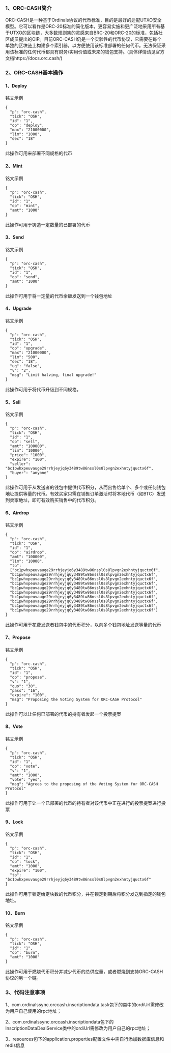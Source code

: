 ### 1、ORC-CASH简介

​        ORC-CASH是一种基于Ordinals协议的代币标准，目的是最好的适配UTXO安全模型。它可以看作是ORC-20标准的简化版本，更容易实施和更广泛地采用所有基于UTXO的区块链，大多数规则集的灵感来自BRC-20和ORC-20的标准，包括社区成员提出的OIP。目前ORC-CASH仍是一个实验性的代币协议，它需要在每个单独的区块链上构建多个索引器，以方便使用该标准部署的任何代币。无法保证采用该标准的任何代币都具有财务/实用价值或未来的钱包支持。(具体详情请见官方文档https://docs.orc.cash/)

### 2、ORC-CASH基本操作

#### 1、Deploy

铭文示例

```
{ 
  "p": "orc-cash",
  "tick": "OSH",
  "id": "1",
  "op": "deploy",
  "max": "21000000",
  "lim": "1000",
  "dec": "18"
}
```

此操作可用来部署不同规格的代币

#### 2、Mint

铭文示例

```
{ 
  "p": "orc-cash",
  "tick": "OSH",
  "id": "1",
  "op": "mint",
  "amt": "1000"
}
```

此操作可用于铸造一定数量的已部署的代币

#### 3、Send

铭文示例

```
{ 
  "p": "orc-cash",
  "tick": "OSH",
  "id": "1",
  "op": "send",
  "amt": "1000"
}
```

此操作可用于将一定量的代币余额发送到一个钱包地址

#### 4、Upgrade

铭文示例

```
{ 
  "p": "orc-cash",
  "tick": "OSH",
  "id": "1",
  "op": "upgrade",
  "max": "21000000",
  "lim": "500",
  "dec": "18",
  "ug": "false",
  "v": "2",
  "msg": "Limit halving, final upgrade!"
}
```

此操作可用于将代币升级到不同规格。

#### 5、Sell

铭文示例

```
{ 
  "p": "orc-cash",
  "tick": "OSH",
  "id": "1",
  "op": "sell",
  "amt": "100000",
  "lim": "10000",
  "price": "1000",
  "expire": "100",
  "seller": "bc1pwhxpeuvauge29rrhjeyjq6y3489tw86nssl0s8lpvgn2exhntyjquctx6f",
  "buyer": "anyone"
}
```

此操作可用于从发送者的钱包中提供代币积分，从而出售给单个、多个或任何钱包地址提供等量的代币。有效买家只需在销售订单激活时将本地代币（如BTC）发送到卖家地址，即可有效购买销售中的代币积分。

#### 6、Airdrop

铭文示例

```
{ 
  "p": "orc-cash",
  "tick": "OSH",
  "id": "1",
  "op": "airdrop",
  "amt": "100000",
  "lim": "10000",
  "to": 
  ["bc1pwhxpeuvauge29rrhjeyjq6y3489tw86nssl0s8lpvgn2exhntyjquctx6f",
  "bc1pwhxpeuvauge29rrhjeyjq6y3489tw86nssl0s8lpvgn2exhntyjquctx6f",
  "bc1pwhxpeuvauge29rrhjeyjq6y3489tw86nssl0s8lpvgn2exhntyjquctx6f",
  "bc1pwhxpeuvauge29rrhjeyjq6y3489tw86nssl0s8lpvgn2exhntyjquctx6f",
  "bc1pwhxpeuvauge29rrhjeyjq6y3489tw86nssl0s8lpvgn2exhntyjquctx6f",
  "bc1pwhxpeuvauge29rrhjeyjq6y3489tw86nssl0s8lpvgn2exhntyjquctx6f",
  "bc1pwhxpeuvauge29rrhjeyjq6y3489tw86nssl0s8lpvgn2exhntyjquctx6f",
  "bc1pwhxpeuvauge29rrhjeyjq6y3489tw86nssl0s8lpvgn2exhntyjquctx6f",
  "bc1pwhxpeuvauge29rrhjeyjq6y3489tw86nssl0s8lpvgn2exhntyjquctx6f",
  "bc1pwhxpeuvauge29rrhjeyjq6y3489tw86nssl0s8lpvgn2exhntyjquctx6f"]
}
```

此操作可用于花费发送者钱包中的代币积分，以向多个钱包地址发送等量的代币

#### 7、Propose

铭文示例

```
{ 
  "p": "orc-cash",
  "tick": "OSH",
  "id": "1",
  "op": "propose",
  "v": "1",  
  "quo": "30",
  "pass": "16",
  "expire": "100",
  "msg": "Proposing the Voting System for ORC-CASH Protocol"
}
```

此操作可以让任何已部署的代币的持有者发起一个投票提案

#### 8、Vote 

铭文示例

```
{ 
  "p": "orc-cash",
  "tick": "OSH",
  "id": "1",
  "op": "vote",
  "v": "1",
  "amt": "1000",
  "vote": "yes",
  "msg": "Agrees to the proposing of the Voting System for ORC-CASH Protocol"
}
```

此操作可用于让一个已部署的代币的持有者对该代币中正在进行的投票提案进行投票

#### 9、Lock

铭文示例

```
{ 
  "p": "orc-cash",
  "tick": "OSH",
  "id": "1",
  "op": "lock",
  "amt": "1000",
  "expire": "100",
  "to": "bc1pwhxpeuvauge29rrhjeyjq6y3489tw86nssl0s8lpvgn2exhntyjquctx6f"
}
```

此操作可用于锁定给定块数的代币积分，并在锁定到期后将积分发送到指定的钱包地址。

#### 10、Burn

铭文示例

```
{ 
  "p": "orc-cash",
  "tick": "OSH",
  "id": "1",
  "op": "burn",
  "amt": "1000"
}
```

此操作可用于燃烧代币积分并减少代币的总供应量，或者燃烧到支持ORC-CASH协议的另一个链。

### 3、代码注意事项

1、com.ordinalssync.orccash.inscriptiondata.task包下的类中的ordiUrl需修改为用户自己使用的rpc地址；

2、com.ordinalssync.orccash.inscriptiondata包下的InscriptionDataDealService类中的ordiUrl需修改为用户自己的rpc地址；

3、resources包下的application.properties配置文件中需自行添加数据库信息和redis信息